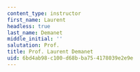 ```yaml
---
content_type: instructor
first_name: Laurent
headless: true
last_name: Demanet
middle_initial: ''
salutation: Prof.
title: Prof. Laurent Demanet
uid: 6bd4ab98-c100-d68b-ba75-4178039e2e9e
---
```


